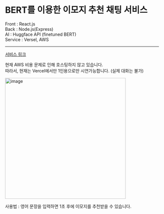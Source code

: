 # BERT를 이용한 이모지 추천 채팅 서비스

Front : React.js   
Back : Node.js(Express)   
AI : Huggface API (finetuned BERT)   
Service : Versel, AWS   

---

[ 서비스 링크 ](https://sentimentanalysis-forwarder1121-forwarder1121s-projects.vercel.app/)

현재 AWS 비용 문제로 인해 호스팅하지 않고 있습니다.   
따라서, 현재는 Vercel에서만 1인용으로만 시연가능합니다. (실제 대화는 불가)

<img width="395" alt="image" src="https://github.com/forwarder1121/Emoji_recommend_chat/assets/66872094/7093e30b-95c7-4175-b77d-f68599093611">


사용법 : 영어 문장을 입력하면 1초 후에 이모지를 추천받을 수 있습니다.


